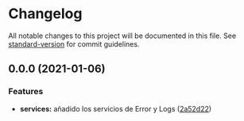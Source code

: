 # Changelog

All notable changes to this project will be documented in this file. See [standard-version](https://github.com/conventional-changelog/standard-version) for commit guidelines.

## 0.0.0 (2021-01-06)

### Features

- **services:** añadido los servicios de Error y Logs ([2a52d22](https://github.com/fvena/didor-starter/commit/2a52d22a7e5bd6de6327f4652d516636210339c0))
